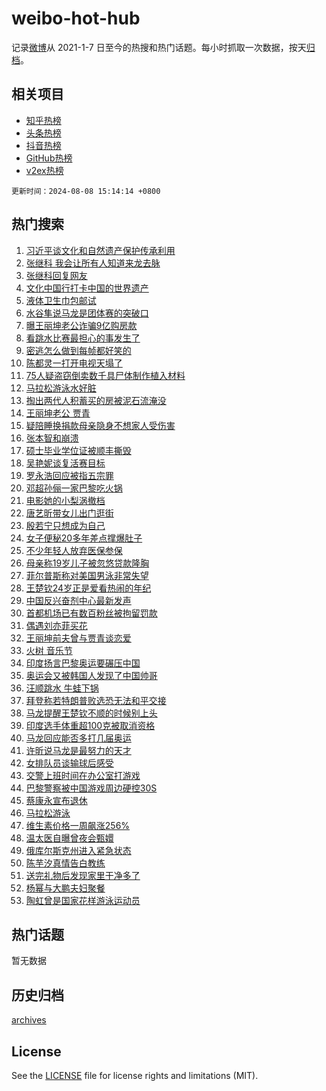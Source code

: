 # weibo-hot-hub

记录[微博](https://www.weibo.com)从 2021-1-7 日至今的热搜和热门话题。每小时抓取一次数据，按天[归档](archives)。

## 相关项目

- [知乎热榜](https://github.com/lonnyzhang423/zhihu-hot-hub)
- [头条热榜](https://github.com/lonnyzhang423/toutiao-hot-hub)
- [抖音热榜](https://github.com/lonnyzhang423/douyin-hot-hub)
- [GitHub热榜](https://github.com/lonnyzhang423/github-hot-hub)
- [v2ex热榜](https://github.com/lonnyzhang423/v2ex-hot-hub)


`更新时间：2024-08-08 15:14:14 +0800`

## 热门搜索

1. [习近平谈文化和自然遗产保护传承利用](https://m.weibo.cn/search?containerid=100103type%3D1%26t%3D10%26q%3D%23%E4%B9%A0%E8%BF%91%E5%B9%B3%E8%B0%88%E6%96%87%E5%8C%96%E5%92%8C%E8%87%AA%E7%84%B6%E9%81%97%E4%BA%A7%E4%BF%9D%E6%8A%A4%E4%BC%A0%E6%89%BF%E5%88%A9%E7%94%A8%23&stream_entry_id=51&isnewpage=1&extparam=seat%3D1%26stream_entry_id%3D51%26c_type%3D51%26dgr%3D0%26cate%3D10103%26q%3D%2523%25E4%25B9%25A0%25E8%25BF%2591%25E5%25B9%25B3%25E8%25B0%2588%25E6%2596%2587%25E5%258C%2596%25E5%2592%258C%25E8%2587%25AA%25E7%2584%25B6%25E9%2581%2597%25E4%25BA%25A7%25E4%25BF%259D%25E6%258A%25A4%25E4%25BC%25A0%25E6%2589%25BF%25E5%2588%25A9%25E7%2594%25A8%2523%26pos%3D0%26filter_type%3Drealtimehot%26display_time%3D1723101252%26pre_seqid%3D17231012528840740415)
1. [张继科 我会让所有人知道来龙去脉](https://m.weibo.cn/search?containerid=100103type%3D1%26t%3D10%26q%3D%E5%BC%A0%E7%BB%A7%E7%A7%91+%E6%88%91%E4%BC%9A%E8%AE%A9%E6%89%80%E6%9C%89%E4%BA%BA%E7%9F%A5%E9%81%93%E6%9D%A5%E9%BE%99%E5%8E%BB%E8%84%89&stream_entry_id=31&isnewpage=1&extparam=seat%3D1%26stream_entry_id%3D31%26band_rank%3D1%26dgr%3D0%26realpos%3D1%26pos%3D0%26filter_type%3Drealtimehot%26c_type%3D31%26lcate%3D5001%26q%3D%25E5%25BC%25A0%25E7%25BB%25A7%25E7%25A7%2591%2520%25E6%2588%2591%25E4%25BC%259A%25E8%25AE%25A9%25E6%2589%2580%25E6%259C%2589%25E4%25BA%25BA%25E7%259F%25A5%25E9%2581%2593%25E6%259D%25A5%25E9%25BE%2599%25E5%258E%25BB%25E8%2584%2589%26cate%3D5001%26flag%3D1%26display_time%3D1723101252%26pre_seqid%3D17231012528840740415)
1. [张继科回复网友](https://m.weibo.cn/search?containerid=100103type%3D1%26t%3D10%26q%3D%23%E5%BC%A0%E7%BB%A7%E7%A7%91%E5%9B%9E%E5%A4%8D%E7%BD%91%E5%8F%8B%23&stream_entry_id=31&isnewpage=1&extparam=seat%3D1%26stream_entry_id%3D31%26band_rank%3D2%26dgr%3D0%26realpos%3D2%26pos%3D1%26filter_type%3Drealtimehot%26c_type%3D31%26lcate%3D5001%26q%3D%2523%25E5%25BC%25A0%25E7%25BB%25A7%25E7%25A7%2591%25E5%259B%259E%25E5%25A4%258D%25E7%25BD%2591%25E5%258F%258B%2523%26cate%3D5001%26flag%3D1%26display_time%3D1723101252%26pre_seqid%3D17231012528840740415)
1. [文化中国行打卡中国的世界遗产](https://m.weibo.cn/search?containerid=100103type%3D1%26t%3D10%26q%3D%23%E6%96%87%E5%8C%96%E4%B8%AD%E5%9B%BD%E8%A1%8C%E6%89%93%E5%8D%A1%E4%B8%AD%E5%9B%BD%E7%9A%84%E4%B8%96%E7%95%8C%E9%81%97%E4%BA%A7%23&stream_entry_id=31&isnewpage=1&extparam=seat%3D1%26stream_entry_id%3D31%26band_rank%3D3%26dgr%3D0%26realpos%3D3%26pos%3D2%26filter_type%3Drealtimehot%26c_type%3D31%26lcate%3D5001%26q%3D%2523%25E6%2596%2587%25E5%258C%2596%25E4%25B8%25AD%25E5%259B%25BD%25E8%25A1%258C%25E6%2589%2593%25E5%258D%25A1%25E4%25B8%25AD%25E5%259B%25BD%25E7%259A%2584%25E4%25B8%2596%25E7%2595%258C%25E9%2581%2597%25E4%25BA%25A7%2523%26cate%3D5001%26flag%3D0%26display_time%3D1723101252%26pre_seqid%3D17231012528840740415)
1. [液体卫生巾包邮试](https://m.weibo.cn/search?containerid=100103type%3D1%26t%3D10%26q%3D%23%E6%B6%B2%E4%BD%93%E5%8D%AB%E7%94%9F%E5%B7%BE%E5%8C%85%E9%82%AE%E8%AF%95%23&stream_entry_id=31&isnewpage=1&extparam=seat%3D1%26stream_entry_id%3D31%26band_rank%3D4%26dgr%3D0%26adid%3D249559%26pos%3D3%26filter_type%3Drealtimehot%26c_type%3D31%26topic_ad%3D1%26cate%3D5001%26is_ad_pos%3D1%26q%3D%2523%25E6%25B6%25B2%25E4%25BD%2593%25E5%258D%25AB%25E7%2594%259F%25E5%25B7%25BE%25E5%258C%2585%25E9%2582%25AE%25E8%25AF%2595%2523%26lcate%3D5001%26display_time%3D1723101252%26pre_seqid%3D17231012528840740415)
1. [水谷隼说马龙是团体赛的突破口](https://m.weibo.cn/search?containerid=100103type%3D1%26t%3D10%26q%3D%23%E6%B0%B4%E8%B0%B7%E9%9A%BC%E8%AF%B4%E9%A9%AC%E9%BE%99%E6%98%AF%E5%9B%A2%E4%BD%93%E8%B5%9B%E7%9A%84%E7%AA%81%E7%A0%B4%E5%8F%A3%23&stream_entry_id=31&isnewpage=1&extparam=seat%3D1%26stream_entry_id%3D31%26band_rank%3D4%26dgr%3D0%26realpos%3D4%26pos%3D4%26filter_type%3Drealtimehot%26c_type%3D31%26lcate%3D5001%26q%3D%2523%25E6%25B0%25B4%25E8%25B0%25B7%25E9%259A%25BC%25E8%25AF%25B4%25E9%25A9%25AC%25E9%25BE%2599%25E6%2598%25AF%25E5%259B%25A2%25E4%25BD%2593%25E8%25B5%259B%25E7%259A%2584%25E7%25AA%2581%25E7%25A0%25B4%25E5%258F%25A3%2523%26cate%3D5001%26flag%3D2%26display_time%3D1723101252%26pre_seqid%3D17231012528840740415)
1. [曝王丽坤老公诈骗9亿购房款](https://m.weibo.cn/search?containerid=100103type%3D1%26t%3D10%26q%3D%23%E6%9B%9D%E7%8E%8B%E4%B8%BD%E5%9D%A4%E8%80%81%E5%85%AC%E8%AF%88%E9%AA%979%E4%BA%BF%E8%B4%AD%E6%88%BF%E6%AC%BE%23&stream_entry_id=31&isnewpage=1&extparam=seat%3D1%26stream_entry_id%3D31%26band_rank%3D5%26dgr%3D0%26realpos%3D5%26pos%3D5%26filter_type%3Drealtimehot%26c_type%3D31%26lcate%3D5001%26q%3D%2523%25E6%259B%259D%25E7%258E%258B%25E4%25B8%25BD%25E5%259D%25A4%25E8%2580%2581%25E5%2585%25AC%25E8%25AF%2588%25E9%25AA%25979%25E4%25BA%25BF%25E8%25B4%25AD%25E6%2588%25BF%25E6%25AC%25BE%2523%26cate%3D5001%26flag%3D1%26display_time%3D1723101252%26pre_seqid%3D17231012528840740415)
1. [看跳水比赛最担心的事发生了](https://m.weibo.cn/search?containerid=100103type%3D1%26t%3D10%26q%3D%23%E7%9C%8B%E8%B7%B3%E6%B0%B4%E6%AF%94%E8%B5%9B%E6%9C%80%E6%8B%85%E5%BF%83%E7%9A%84%E4%BA%8B%E5%8F%91%E7%94%9F%E4%BA%86%23&stream_entry_id=31&isnewpage=1&extparam=seat%3D1%26stream_entry_id%3D31%26band_rank%3D6%26dgr%3D0%26realpos%3D6%26pos%3D6%26filter_type%3Drealtimehot%26c_type%3D31%26lcate%3D5001%26q%3D%2523%25E7%259C%258B%25E8%25B7%25B3%25E6%25B0%25B4%25E6%25AF%2594%25E8%25B5%259B%25E6%259C%2580%25E6%258B%2585%25E5%25BF%2583%25E7%259A%2584%25E4%25BA%258B%25E5%258F%2591%25E7%2594%259F%25E4%25BA%2586%2523%26cate%3D5001%26flag%3D2%26display_time%3D1723101252%26pre_seqid%3D17231012528840740415)
1. [密逃怎么做到每帧都好笑的](https://m.weibo.cn/search?containerid=100103type%3D1%26t%3D10%26q%3D%23%E5%AF%86%E9%80%83%E6%80%8E%E4%B9%88%E5%81%9A%E5%88%B0%E6%AF%8F%E5%B8%A7%E9%83%BD%E5%A5%BD%E7%AC%91%E7%9A%84%23&stream_entry_id=31&isnewpage=1&extparam=seat%3D1%26stream_entry_id%3D31%26band_rank%3D7%26dgr%3D0%26adid%3D249680%26pos%3D7%26filter_type%3Drealtimehot%26c_type%3D31%26lcate%3D5001%26cate%3D5001%26q%3D%2523%25E5%25AF%2586%25E9%2580%2583%25E6%2580%258E%25E4%25B9%2588%25E5%2581%259A%25E5%2588%25B0%25E6%25AF%258F%25E5%25B8%25A7%25E9%2583%25BD%25E5%25A5%25BD%25E7%25AC%2591%25E7%259A%2584%2523%26is_ad_pos%3D1%26display_time%3D1723101252%26pre_seqid%3D17231012528840740415)
1. [陈都灵一打开电视天塌了](https://m.weibo.cn/search?containerid=100103type%3D1%26t%3D10%26q%3D%E9%99%88%E9%83%BD%E7%81%B5%E4%B8%80%E6%89%93%E5%BC%80%E7%94%B5%E8%A7%86%E5%A4%A9%E5%A1%8C%E4%BA%86&stream_entry_id=31&isnewpage=1&extparam=seat%3D1%26stream_entry_id%3D31%26band_rank%3D7%26dgr%3D0%26realpos%3D7%26pos%3D8%26filter_type%3Drealtimehot%26c_type%3D31%26lcate%3D5001%26q%3D%25E9%2599%2588%25E9%2583%25BD%25E7%2581%25B5%25E4%25B8%2580%25E6%2589%2593%25E5%25BC%2580%25E7%2594%25B5%25E8%25A7%2586%25E5%25A4%25A9%25E5%25A1%258C%25E4%25BA%2586%26cate%3D5001%26flag%3D1%26display_time%3D1723101252%26pre_seqid%3D17231012528840740415)
1. [75人疑盗窃倒卖数千具尸体制作植入材料](https://m.weibo.cn/search?containerid=100103type%3D1%26t%3D10%26q%3D%2375%E4%BA%BA%E7%96%91%E7%9B%97%E7%AA%83%E5%80%92%E5%8D%96%E6%95%B0%E5%8D%83%E5%85%B7%E5%B0%B8%E4%BD%93%E5%88%B6%E4%BD%9C%E6%A4%8D%E5%85%A5%E6%9D%90%E6%96%99%23&stream_entry_id=31&isnewpage=1&extparam=seat%3D1%26stream_entry_id%3D31%26band_rank%3D8%26dgr%3D0%26realpos%3D8%26pos%3D9%26filter_type%3Drealtimehot%26c_type%3D31%26lcate%3D5001%26q%3D%252375%25E4%25BA%25BA%25E7%2596%2591%25E7%259B%2597%25E7%25AA%2583%25E5%2580%2592%25E5%258D%2596%25E6%2595%25B0%25E5%258D%2583%25E5%2585%25B7%25E5%25B0%25B8%25E4%25BD%2593%25E5%2588%25B6%25E4%25BD%259C%25E6%25A4%258D%25E5%2585%25A5%25E6%259D%2590%25E6%2596%2599%2523%26cate%3D5001%26flag%3D1%26display_time%3D1723101252%26pre_seqid%3D17231012528840740415)
1. [马拉松游泳水好脏](https://m.weibo.cn/search?containerid=100103type%3D1%26t%3D10%26q%3D%23%E9%A9%AC%E6%8B%89%E6%9D%BE%E6%B8%B8%E6%B3%B3%E6%B0%B4%E5%A5%BD%E8%84%8F%23&stream_entry_id=31&isnewpage=1&extparam=seat%3D1%26stream_entry_id%3D31%26band_rank%3D9%26dgr%3D0%26realpos%3D9%26pos%3D10%26filter_type%3Drealtimehot%26c_type%3D31%26lcate%3D5001%26q%3D%2523%25E9%25A9%25AC%25E6%258B%2589%25E6%259D%25BE%25E6%25B8%25B8%25E6%25B3%25B3%25E6%25B0%25B4%25E5%25A5%25BD%25E8%2584%258F%2523%26cate%3D5001%26flag%3D1%26display_time%3D1723101252%26pre_seqid%3D17231012528840740415)
1. [掏出两代人积蓄买的房被泥石流淹没](https://m.weibo.cn/search?containerid=100103type%3D1%26t%3D10%26q%3D%23%E6%8E%8F%E5%87%BA%E4%B8%A4%E4%BB%A3%E4%BA%BA%E7%A7%AF%E8%93%84%E4%B9%B0%E7%9A%84%E6%88%BF%E8%A2%AB%E6%B3%A5%E7%9F%B3%E6%B5%81%E6%B7%B9%E6%B2%A1%23&stream_entry_id=31&isnewpage=1&extparam=seat%3D1%26stream_entry_id%3D31%26band_rank%3D10%26dgr%3D0%26realpos%3D10%26pos%3D11%26filter_type%3Drealtimehot%26c_type%3D31%26lcate%3D5001%26q%3D%2523%25E6%258E%258F%25E5%2587%25BA%25E4%25B8%25A4%25E4%25BB%25A3%25E4%25BA%25BA%25E7%25A7%25AF%25E8%2593%2584%25E4%25B9%25B0%25E7%259A%2584%25E6%2588%25BF%25E8%25A2%25AB%25E6%25B3%25A5%25E7%259F%25B3%25E6%25B5%2581%25E6%25B7%25B9%25E6%25B2%25A1%2523%26cate%3D5001%26flag%3D1%26display_time%3D1723101252%26pre_seqid%3D17231012528840740415)
1. [王丽坤老公 贾青](https://m.weibo.cn/search?containerid=100103type%3D1%26t%3D10%26q%3D%E7%8E%8B%E4%B8%BD%E5%9D%A4%E8%80%81%E5%85%AC+%E8%B4%BE%E9%9D%92&stream_entry_id=31&isnewpage=1&extparam=seat%3D1%26stream_entry_id%3D31%26band_rank%3D11%26dgr%3D0%26realpos%3D11%26pos%3D12%26filter_type%3Drealtimehot%26c_type%3D31%26lcate%3D5001%26q%3D%25E7%258E%258B%25E4%25B8%25BD%25E5%259D%25A4%25E8%2580%2581%25E5%2585%25AC%2520%25E8%25B4%25BE%25E9%259D%2592%26cate%3D5001%26flag%3D1%26display_time%3D1723101252%26pre_seqid%3D17231012528840740415)
1. [疑陪睡换捐款母亲隐身不想家人受伤害](https://m.weibo.cn/search?containerid=100103type%3D1%26t%3D10%26q%3D%23%E7%96%91%E9%99%AA%E7%9D%A1%E6%8D%A2%E6%8D%90%E6%AC%BE%E6%AF%8D%E4%BA%B2%E9%9A%90%E8%BA%AB%E4%B8%8D%E6%83%B3%E5%AE%B6%E4%BA%BA%E5%8F%97%E4%BC%A4%E5%AE%B3%23&stream_entry_id=31&isnewpage=1&extparam=seat%3D1%26stream_entry_id%3D31%26band_rank%3D12%26dgr%3D0%26realpos%3D12%26pos%3D13%26filter_type%3Drealtimehot%26c_type%3D31%26lcate%3D5001%26q%3D%2523%25E7%2596%2591%25E9%2599%25AA%25E7%259D%25A1%25E6%258D%25A2%25E6%258D%2590%25E6%25AC%25BE%25E6%25AF%258D%25E4%25BA%25B2%25E9%259A%2590%25E8%25BA%25AB%25E4%25B8%258D%25E6%2583%25B3%25E5%25AE%25B6%25E4%25BA%25BA%25E5%258F%2597%25E4%25BC%25A4%25E5%25AE%25B3%2523%26cate%3D5001%26flag%3D2%26display_time%3D1723101252%26pre_seqid%3D17231012528840740415)
1. [张本智和崩溃](https://m.weibo.cn/search?containerid=100103type%3D1%26t%3D10%26q%3D%23%E5%BC%A0%E6%9C%AC%E6%99%BA%E5%92%8C%E5%B4%A9%E6%BA%83%23&stream_entry_id=31&isnewpage=1&extparam=seat%3D1%26stream_entry_id%3D31%26band_rank%3D13%26dgr%3D0%26realpos%3D13%26pos%3D14%26filter_type%3Drealtimehot%26c_type%3D31%26lcate%3D5001%26q%3D%2523%25E5%25BC%25A0%25E6%259C%25AC%25E6%2599%25BA%25E5%2592%258C%25E5%25B4%25A9%25E6%25BA%2583%2523%26cate%3D5001%26flag%3D0%26display_time%3D1723101252%26pre_seqid%3D17231012528840740415)
1. [硕士毕业学位证被顺丰撕毁](https://m.weibo.cn/search?containerid=100103type%3D1%26t%3D10%26q%3D%E7%A1%95%E5%A3%AB%E6%AF%95%E4%B8%9A%E5%AD%A6%E4%BD%8D%E8%AF%81%E8%A2%AB%E9%A1%BA%E4%B8%B0%E6%92%95%E6%AF%81&stream_entry_id=31&isnewpage=1&extparam=seat%3D1%26stream_entry_id%3D31%26band_rank%3D14%26dgr%3D0%26realpos%3D14%26pos%3D15%26filter_type%3Drealtimehot%26c_type%3D31%26lcate%3D5001%26q%3D%25E7%25A1%2595%25E5%25A3%25AB%25E6%25AF%2595%25E4%25B8%259A%25E5%25AD%25A6%25E4%25BD%258D%25E8%25AF%2581%25E8%25A2%25AB%25E9%25A1%25BA%25E4%25B8%25B0%25E6%2592%2595%25E6%25AF%2581%26cate%3D5001%26flag%3D2%26display_time%3D1723101252%26pre_seqid%3D17231012528840740415)
1. [吴艳妮谈复活赛目标](https://m.weibo.cn/search?containerid=100103type%3D1%26t%3D10%26q%3D%23%E5%90%B4%E8%89%B3%E5%A6%AE%E8%B0%88%E5%A4%8D%E6%B4%BB%E8%B5%9B%E7%9B%AE%E6%A0%87%23&stream_entry_id=31&isnewpage=1&extparam=seat%3D1%26stream_entry_id%3D31%26band_rank%3D15%26dgr%3D0%26realpos%3D15%26pos%3D16%26filter_type%3Drealtimehot%26c_type%3D31%26lcate%3D5001%26q%3D%2523%25E5%2590%25B4%25E8%2589%25B3%25E5%25A6%25AE%25E8%25B0%2588%25E5%25A4%258D%25E6%25B4%25BB%25E8%25B5%259B%25E7%259B%25AE%25E6%25A0%2587%2523%26cate%3D5001%26flag%3D1%26display_time%3D1723101252%26pre_seqid%3D17231012528840740415)
1. [罗永浩回应被指五宗罪](https://m.weibo.cn/search?containerid=100103type%3D1%26t%3D10%26q%3D%23%E7%BD%97%E6%B0%B8%E6%B5%A9%E5%9B%9E%E5%BA%94%E8%A2%AB%E6%8C%87%E4%BA%94%E5%AE%97%E7%BD%AA%23&stream_entry_id=31&isnewpage=1&extparam=seat%3D1%26stream_entry_id%3D31%26band_rank%3D16%26dgr%3D0%26realpos%3D16%26pos%3D17%26filter_type%3Drealtimehot%26c_type%3D31%26lcate%3D5001%26q%3D%2523%25E7%25BD%2597%25E6%25B0%25B8%25E6%25B5%25A9%25E5%259B%259E%25E5%25BA%2594%25E8%25A2%25AB%25E6%258C%2587%25E4%25BA%2594%25E5%25AE%2597%25E7%25BD%25AA%2523%26cate%3D5001%26flag%3D0%26display_time%3D1723101252%26pre_seqid%3D17231012528840740415)
1. [邓超孙俪一家巴黎吃火锅](https://m.weibo.cn/search?containerid=100103type%3D1%26t%3D10%26q%3D%23%E9%82%93%E8%B6%85%E5%AD%99%E4%BF%AA%E4%B8%80%E5%AE%B6%E5%B7%B4%E9%BB%8E%E5%90%83%E7%81%AB%E9%94%85%23&stream_entry_id=31&isnewpage=1&extparam=seat%3D1%26stream_entry_id%3D31%26band_rank%3D17%26dgr%3D0%26realpos%3D17%26pos%3D18%26filter_type%3Drealtimehot%26c_type%3D31%26lcate%3D5001%26q%3D%2523%25E9%2582%2593%25E8%25B6%2585%25E5%25AD%2599%25E4%25BF%25AA%25E4%25B8%2580%25E5%25AE%25B6%25E5%25B7%25B4%25E9%25BB%258E%25E5%2590%2583%25E7%2581%25AB%25E9%2594%2585%2523%26cate%3D5001%26flag%3D1%26display_time%3D1723101252%26pre_seqid%3D17231012528840740415)
1. [电影她的小梨涡撤档](https://m.weibo.cn/search?containerid=100103type%3D1%26t%3D10%26q%3D%23%E7%94%B5%E5%BD%B1%E5%A5%B9%E7%9A%84%E5%B0%8F%E6%A2%A8%E6%B6%A1%E6%92%A4%E6%A1%A3%23&stream_entry_id=31&isnewpage=1&extparam=seat%3D1%26stream_entry_id%3D31%26band_rank%3D18%26dgr%3D0%26realpos%3D18%26pos%3D19%26filter_type%3Drealtimehot%26c_type%3D31%26lcate%3D5001%26q%3D%2523%25E7%2594%25B5%25E5%25BD%25B1%25E5%25A5%25B9%25E7%259A%2584%25E5%25B0%258F%25E6%25A2%25A8%25E6%25B6%25A1%25E6%2592%25A4%25E6%25A1%25A3%2523%26cate%3D5001%26flag%3D1%26display_time%3D1723101252%26pre_seqid%3D17231012528840740415)
1. [唐艺昕带女儿出门逛街](https://m.weibo.cn/search?containerid=100103type%3D1%26t%3D10%26q%3D%23%E5%94%90%E8%89%BA%E6%98%95%E5%B8%A6%E5%A5%B3%E5%84%BF%E5%87%BA%E9%97%A8%E9%80%9B%E8%A1%97%23&stream_entry_id=31&isnewpage=1&extparam=seat%3D1%26stream_entry_id%3D31%26band_rank%3D19%26dgr%3D0%26realpos%3D19%26pos%3D20%26filter_type%3Drealtimehot%26c_type%3D31%26lcate%3D5001%26q%3D%2523%25E5%2594%2590%25E8%2589%25BA%25E6%2598%2595%25E5%25B8%25A6%25E5%25A5%25B3%25E5%2584%25BF%25E5%2587%25BA%25E9%2597%25A8%25E9%2580%259B%25E8%25A1%2597%2523%26cate%3D5001%26flag%3D1%26display_time%3D1723101252%26pre_seqid%3D17231012528840740415)
1. [殷若宁只想成为自己](https://m.weibo.cn/search?containerid=100103type%3D1%26t%3D10%26q%3D%23%E6%AE%B7%E8%8B%A5%E5%AE%81%E5%8F%AA%E6%83%B3%E6%88%90%E4%B8%BA%E8%87%AA%E5%B7%B1%23&stream_entry_id=31&isnewpage=1&extparam=seat%3D1%26stream_entry_id%3D31%26band_rank%3D20%26dgr%3D0%26adid%3D249626%26realpos%3D20%26pos%3D21%26filter_type%3Drealtimehot%26c_type%3D31%26lcate%3D5001%26q%3D%2523%25E6%25AE%25B7%25E8%258B%25A5%25E5%25AE%2581%25E5%258F%25AA%25E6%2583%25B3%25E6%2588%2590%25E4%25B8%25BA%25E8%2587%25AA%25E5%25B7%25B1%2523%26cate%3D5001%26flag%3D0%26display_time%3D1723101252%26pre_seqid%3D17231012528840740415)
1. [女子便秘20多年差点撑爆肚子](https://m.weibo.cn/search?containerid=100103type%3D1%26t%3D10%26q%3D%23%E5%A5%B3%E5%AD%90%E4%BE%BF%E7%A7%9820%E5%A4%9A%E5%B9%B4%E5%B7%AE%E7%82%B9%E6%92%91%E7%88%86%E8%82%9A%E5%AD%90%23&stream_entry_id=31&isnewpage=1&extparam=seat%3D1%26stream_entry_id%3D31%26band_rank%3D21%26dgr%3D0%26realpos%3D21%26pos%3D22%26filter_type%3Drealtimehot%26c_type%3D31%26lcate%3D5001%26q%3D%2523%25E5%25A5%25B3%25E5%25AD%2590%25E4%25BE%25BF%25E7%25A7%259820%25E5%25A4%259A%25E5%25B9%25B4%25E5%25B7%25AE%25E7%2582%25B9%25E6%2592%2591%25E7%2588%2586%25E8%2582%259A%25E5%25AD%2590%2523%26cate%3D5001%26flag%3D2%26display_time%3D1723101252%26pre_seqid%3D17231012528840740415)
1. [不少年轻人放弃医保参保](https://m.weibo.cn/search?containerid=100103type%3D1%26t%3D10%26q%3D%23%E4%B8%8D%E5%B0%91%E5%B9%B4%E8%BD%BB%E4%BA%BA%E6%94%BE%E5%BC%83%E5%8C%BB%E4%BF%9D%E5%8F%82%E4%BF%9D%23&stream_entry_id=31&isnewpage=1&extparam=seat%3D1%26stream_entry_id%3D31%26band_rank%3D22%26dgr%3D0%26realpos%3D22%26pos%3D23%26filter_type%3Drealtimehot%26c_type%3D31%26lcate%3D5001%26q%3D%2523%25E4%25B8%258D%25E5%25B0%2591%25E5%25B9%25B4%25E8%25BD%25BB%25E4%25BA%25BA%25E6%2594%25BE%25E5%25BC%2583%25E5%258C%25BB%25E4%25BF%259D%25E5%258F%2582%25E4%25BF%259D%2523%26cate%3D5001%26flag%3D0%26display_time%3D1723101252%26pre_seqid%3D17231012528840740415)
1. [母亲称19岁儿子被忽悠贷款隆胸](https://m.weibo.cn/search?containerid=100103type%3D1%26t%3D10%26q%3D%23%E6%AF%8D%E4%BA%B2%E7%A7%B019%E5%B2%81%E5%84%BF%E5%AD%90%E8%A2%AB%E5%BF%BD%E6%82%A0%E8%B4%B7%E6%AC%BE%E9%9A%86%E8%83%B8%23&stream_entry_id=31&isnewpage=1&extparam=seat%3D1%26stream_entry_id%3D31%26band_rank%3D23%26dgr%3D0%26realpos%3D23%26pos%3D24%26filter_type%3Drealtimehot%26c_type%3D31%26lcate%3D5001%26q%3D%2523%25E6%25AF%258D%25E4%25BA%25B2%25E7%25A7%25B019%25E5%25B2%2581%25E5%2584%25BF%25E5%25AD%2590%25E8%25A2%25AB%25E5%25BF%25BD%25E6%2582%25A0%25E8%25B4%25B7%25E6%25AC%25BE%25E9%259A%2586%25E8%2583%25B8%2523%26cate%3D5001%26flag%3D1%26display_time%3D1723101252%26pre_seqid%3D17231012528840740415)
1. [菲尔普斯称对美国男泳非常失望](https://m.weibo.cn/search?containerid=100103type%3D1%26t%3D10%26q%3D%23%E8%8F%B2%E5%B0%94%E6%99%AE%E6%96%AF%E7%A7%B0%E5%AF%B9%E7%BE%8E%E5%9B%BD%E7%94%B7%E6%B3%B3%E9%9D%9E%E5%B8%B8%E5%A4%B1%E6%9C%9B%23&stream_entry_id=31&isnewpage=1&extparam=seat%3D1%26stream_entry_id%3D31%26band_rank%3D24%26dgr%3D0%26realpos%3D24%26pos%3D25%26filter_type%3Drealtimehot%26c_type%3D31%26lcate%3D5001%26q%3D%2523%25E8%258F%25B2%25E5%25B0%2594%25E6%2599%25AE%25E6%2596%25AF%25E7%25A7%25B0%25E5%25AF%25B9%25E7%25BE%258E%25E5%259B%25BD%25E7%2594%25B7%25E6%25B3%25B3%25E9%259D%259E%25E5%25B8%25B8%25E5%25A4%25B1%25E6%259C%259B%2523%26cate%3D5001%26flag%3D1%26display_time%3D1723101252%26pre_seqid%3D17231012528840740415)
1. [王楚钦24岁正是爱看热闹的年纪](https://m.weibo.cn/search?containerid=100103type%3D1%26t%3D10%26q%3D%23%E7%8E%8B%E6%A5%9A%E9%92%A624%E5%B2%81%E6%AD%A3%E6%98%AF%E7%88%B1%E7%9C%8B%E7%83%AD%E9%97%B9%E7%9A%84%E5%B9%B4%E7%BA%AA%23&stream_entry_id=31&isnewpage=1&extparam=seat%3D1%26stream_entry_id%3D31%26band_rank%3D25%26dgr%3D0%26realpos%3D25%26pos%3D26%26filter_type%3Drealtimehot%26c_type%3D31%26lcate%3D5001%26q%3D%2523%25E7%258E%258B%25E6%25A5%259A%25E9%2592%25A624%25E5%25B2%2581%25E6%25AD%25A3%25E6%2598%25AF%25E7%2588%25B1%25E7%259C%258B%25E7%2583%25AD%25E9%2597%25B9%25E7%259A%2584%25E5%25B9%25B4%25E7%25BA%25AA%2523%26cate%3D5001%26flag%3D2%26display_time%3D1723101252%26pre_seqid%3D17231012528840740415)
1. [中国反兴奋剂中心最新发声](https://m.weibo.cn/search?containerid=100103type%3D1%26t%3D10%26q%3D%23%E4%B8%AD%E5%9B%BD%E5%8F%8D%E5%85%B4%E5%A5%8B%E5%89%82%E4%B8%AD%E5%BF%83%E6%9C%80%E6%96%B0%E5%8F%91%E5%A3%B0%23&stream_entry_id=31&isnewpage=1&extparam=seat%3D1%26stream_entry_id%3D31%26band_rank%3D26%26dgr%3D0%26realpos%3D26%26pos%3D27%26filter_type%3Drealtimehot%26c_type%3D31%26lcate%3D5001%26q%3D%2523%25E4%25B8%25AD%25E5%259B%25BD%25E5%258F%258D%25E5%2585%25B4%25E5%25A5%258B%25E5%2589%2582%25E4%25B8%25AD%25E5%25BF%2583%25E6%259C%2580%25E6%2596%25B0%25E5%258F%2591%25E5%25A3%25B0%2523%26cate%3D5001%26flag%3D0%26display_time%3D1723101252%26pre_seqid%3D17231012528840740415)
1. [首都机场已有数百粉丝被拘留罚款](https://m.weibo.cn/search?containerid=100103type%3D1%26t%3D10%26q%3D%23%E9%A6%96%E9%83%BD%E6%9C%BA%E5%9C%BA%E5%B7%B2%E6%9C%89%E6%95%B0%E7%99%BE%E7%B2%89%E4%B8%9D%E8%A2%AB%E6%8B%98%E7%95%99%E7%BD%9A%E6%AC%BE%23&stream_entry_id=31&isnewpage=1&extparam=seat%3D1%26stream_entry_id%3D31%26band_rank%3D27%26dgr%3D0%26realpos%3D27%26pos%3D28%26filter_type%3Drealtimehot%26c_type%3D31%26lcate%3D5001%26q%3D%2523%25E9%25A6%2596%25E9%2583%25BD%25E6%259C%25BA%25E5%259C%25BA%25E5%25B7%25B2%25E6%259C%2589%25E6%2595%25B0%25E7%2599%25BE%25E7%25B2%2589%25E4%25B8%259D%25E8%25A2%25AB%25E6%258B%2598%25E7%2595%2599%25E7%25BD%259A%25E6%25AC%25BE%2523%26cate%3D5001%26flag%3D0%26display_time%3D1723101252%26pre_seqid%3D17231012528840740415)
1. [偶遇刘亦菲买花](https://m.weibo.cn/search?containerid=100103type%3D1%26t%3D10%26q%3D%23%E5%81%B6%E9%81%87%E5%88%98%E4%BA%A6%E8%8F%B2%E4%B9%B0%E8%8A%B1%23&stream_entry_id=31&isnewpage=1&extparam=seat%3D1%26stream_entry_id%3D31%26band_rank%3D28%26dgr%3D0%26realpos%3D28%26pos%3D29%26filter_type%3Drealtimehot%26c_type%3D31%26lcate%3D5001%26q%3D%2523%25E5%2581%25B6%25E9%2581%2587%25E5%2588%2598%25E4%25BA%25A6%25E8%258F%25B2%25E4%25B9%25B0%25E8%258A%25B1%2523%26cate%3D5001%26flag%3D1%26display_time%3D1723101252%26pre_seqid%3D17231012528840740415)
1. [王丽坤前夫曾与贾青谈恋爱](https://m.weibo.cn/search?containerid=100103type%3D1%26t%3D10%26q%3D%23%E7%8E%8B%E4%B8%BD%E5%9D%A4%E5%89%8D%E5%A4%AB%E6%9B%BE%E4%B8%8E%E8%B4%BE%E9%9D%92%E8%B0%88%E6%81%8B%E7%88%B1%23&stream_entry_id=31&isnewpage=1&extparam=seat%3D1%26stream_entry_id%3D31%26band_rank%3D29%26dgr%3D0%26realpos%3D29%26pos%3D30%26filter_type%3Drealtimehot%26c_type%3D31%26lcate%3D5001%26q%3D%2523%25E7%258E%258B%25E4%25B8%25BD%25E5%259D%25A4%25E5%2589%258D%25E5%25A4%25AB%25E6%259B%25BE%25E4%25B8%258E%25E8%25B4%25BE%25E9%259D%2592%25E8%25B0%2588%25E6%2581%258B%25E7%2588%25B1%2523%26cate%3D5001%26flag%3D1%26display_time%3D1723101252%26pre_seqid%3D17231012528840740415)
1. [火树 音乐节](https://m.weibo.cn/search?containerid=100103type%3D1%26t%3D10%26q%3D%E7%81%AB%E6%A0%91+%E9%9F%B3%E4%B9%90%E8%8A%82&stream_entry_id=31&isnewpage=1&extparam=seat%3D1%26stream_entry_id%3D31%26band_rank%3D30%26dgr%3D0%26realpos%3D30%26pos%3D31%26filter_type%3Drealtimehot%26c_type%3D31%26lcate%3D5001%26q%3D%25E7%2581%25AB%25E6%25A0%2591%2520%25E9%259F%25B3%25E4%25B9%2590%25E8%258A%2582%26cate%3D5001%26flag%3D0%26display_time%3D1723101252%26pre_seqid%3D17231012528840740415)
1. [印度扬言巴黎奥运要碾压中国](https://m.weibo.cn/search?containerid=100103type%3D1%26t%3D10%26q%3D%23%E5%8D%B0%E5%BA%A6%E6%89%AC%E8%A8%80%E5%B7%B4%E9%BB%8E%E5%A5%A5%E8%BF%90%E8%A6%81%E7%A2%BE%E5%8E%8B%E4%B8%AD%E5%9B%BD%23&stream_entry_id=31&isnewpage=1&extparam=seat%3D1%26stream_entry_id%3D31%26band_rank%3D31%26dgr%3D0%26realpos%3D31%26pos%3D32%26filter_type%3Drealtimehot%26c_type%3D31%26lcate%3D5001%26q%3D%2523%25E5%258D%25B0%25E5%25BA%25A6%25E6%2589%25AC%25E8%25A8%2580%25E5%25B7%25B4%25E9%25BB%258E%25E5%25A5%25A5%25E8%25BF%2590%25E8%25A6%2581%25E7%25A2%25BE%25E5%258E%258B%25E4%25B8%25AD%25E5%259B%25BD%2523%26cate%3D5001%26flag%3D1%26display_time%3D1723101252%26pre_seqid%3D17231012528840740415)
1. [奥运会又被韩国人发现了中国帅哥](https://m.weibo.cn/search?containerid=100103type%3D1%26t%3D10%26q%3D%23%E5%A5%A5%E8%BF%90%E4%BC%9A%E5%8F%88%E8%A2%AB%E9%9F%A9%E5%9B%BD%E4%BA%BA%E5%8F%91%E7%8E%B0%E4%BA%86%E4%B8%AD%E5%9B%BD%E5%B8%85%E5%93%A5%23&stream_entry_id=31&isnewpage=1&extparam=seat%3D1%26stream_entry_id%3D31%26band_rank%3D32%26dgr%3D0%26realpos%3D32%26pos%3D33%26filter_type%3Drealtimehot%26c_type%3D31%26lcate%3D5001%26q%3D%2523%25E5%25A5%25A5%25E8%25BF%2590%25E4%25BC%259A%25E5%258F%2588%25E8%25A2%25AB%25E9%259F%25A9%25E5%259B%25BD%25E4%25BA%25BA%25E5%258F%2591%25E7%258E%25B0%25E4%25BA%2586%25E4%25B8%25AD%25E5%259B%25BD%25E5%25B8%2585%25E5%2593%25A5%2523%26cate%3D5001%26flag%3D1%26display_time%3D1723101252%26pre_seqid%3D17231012528840740415)
1. [汪顺跳水 牛蛙下锅](https://m.weibo.cn/search?containerid=100103type%3D1%26t%3D10%26q%3D%E6%B1%AA%E9%A1%BA%E8%B7%B3%E6%B0%B4+%E7%89%9B%E8%9B%99%E4%B8%8B%E9%94%85&stream_entry_id=31&isnewpage=1&extparam=seat%3D1%26stream_entry_id%3D31%26band_rank%3D33%26dgr%3D0%26realpos%3D33%26pos%3D34%26filter_type%3Drealtimehot%26c_type%3D31%26lcate%3D5001%26q%3D%25E6%25B1%25AA%25E9%25A1%25BA%25E8%25B7%25B3%25E6%25B0%25B4%2520%25E7%2589%259B%25E8%259B%2599%25E4%25B8%258B%25E9%2594%2585%26cate%3D5001%26flag%3D0%26display_time%3D1723101252%26pre_seqid%3D17231012528840740415)
1. [拜登称若特朗普败选恐无法和平交接](https://m.weibo.cn/search?containerid=100103type%3D1%26t%3D10%26q%3D%23%E6%8B%9C%E7%99%BB%E7%A7%B0%E8%8B%A5%E7%89%B9%E6%9C%97%E6%99%AE%E8%B4%A5%E9%80%89%E6%81%90%E6%97%A0%E6%B3%95%E5%92%8C%E5%B9%B3%E4%BA%A4%E6%8E%A5%23&stream_entry_id=31&isnewpage=1&extparam=seat%3D1%26stream_entry_id%3D31%26band_rank%3D34%26dgr%3D0%26realpos%3D34%26pos%3D35%26filter_type%3Drealtimehot%26c_type%3D31%26lcate%3D5001%26q%3D%2523%25E6%258B%259C%25E7%2599%25BB%25E7%25A7%25B0%25E8%258B%25A5%25E7%2589%25B9%25E6%259C%2597%25E6%2599%25AE%25E8%25B4%25A5%25E9%2580%2589%25E6%2581%2590%25E6%2597%25A0%25E6%25B3%2595%25E5%2592%258C%25E5%25B9%25B3%25E4%25BA%25A4%25E6%258E%25A5%2523%26cate%3D5001%26flag%3D0%26display_time%3D1723101252%26pre_seqid%3D17231012528840740415)
1. [马龙提醒王楚钦不顺的时候别上头](https://m.weibo.cn/search?containerid=100103type%3D1%26t%3D10%26q%3D%23%E9%A9%AC%E9%BE%99%E6%8F%90%E9%86%92%E7%8E%8B%E6%A5%9A%E9%92%A6%E4%B8%8D%E9%A1%BA%E7%9A%84%E6%97%B6%E5%80%99%E5%88%AB%E4%B8%8A%E5%A4%B4%23&stream_entry_id=31&isnewpage=1&extparam=seat%3D1%26stream_entry_id%3D31%26band_rank%3D35%26dgr%3D0%26realpos%3D35%26pos%3D36%26filter_type%3Drealtimehot%26c_type%3D31%26lcate%3D5001%26q%3D%2523%25E9%25A9%25AC%25E9%25BE%2599%25E6%258F%2590%25E9%2586%2592%25E7%258E%258B%25E6%25A5%259A%25E9%2592%25A6%25E4%25B8%258D%25E9%25A1%25BA%25E7%259A%2584%25E6%2597%25B6%25E5%2580%2599%25E5%2588%25AB%25E4%25B8%258A%25E5%25A4%25B4%2523%26cate%3D5001%26flag%3D0%26display_time%3D1723101252%26pre_seqid%3D17231012528840740415)
1. [印度选手体重超100克被取消资格](https://m.weibo.cn/search?containerid=100103type%3D1%26t%3D10%26q%3D%23%E5%8D%B0%E5%BA%A6%E9%80%89%E6%89%8B%E4%BD%93%E9%87%8D%E8%B6%85100%E5%85%8B%E8%A2%AB%E5%8F%96%E6%B6%88%E8%B5%84%E6%A0%BC%23&stream_entry_id=31&isnewpage=1&extparam=seat%3D1%26stream_entry_id%3D31%26band_rank%3D36%26dgr%3D0%26realpos%3D36%26pos%3D37%26filter_type%3Drealtimehot%26c_type%3D31%26lcate%3D5001%26q%3D%2523%25E5%258D%25B0%25E5%25BA%25A6%25E9%2580%2589%25E6%2589%258B%25E4%25BD%2593%25E9%2587%258D%25E8%25B6%2585100%25E5%2585%258B%25E8%25A2%25AB%25E5%258F%2596%25E6%25B6%2588%25E8%25B5%2584%25E6%25A0%25BC%2523%26cate%3D5001%26flag%3D0%26display_time%3D1723101252%26pre_seqid%3D17231012528840740415)
1. [马龙回应能否多打几届奥运](https://m.weibo.cn/search?containerid=100103type%3D1%26t%3D10%26q%3D%23%E9%A9%AC%E9%BE%99%E5%9B%9E%E5%BA%94%E8%83%BD%E5%90%A6%E5%A4%9A%E6%89%93%E5%87%A0%E5%B1%8A%E5%A5%A5%E8%BF%90%23&stream_entry_id=31&isnewpage=1&extparam=seat%3D1%26stream_entry_id%3D31%26band_rank%3D37%26dgr%3D0%26realpos%3D37%26pos%3D38%26filter_type%3Drealtimehot%26c_type%3D31%26lcate%3D5001%26q%3D%2523%25E9%25A9%25AC%25E9%25BE%2599%25E5%259B%259E%25E5%25BA%2594%25E8%2583%25BD%25E5%2590%25A6%25E5%25A4%259A%25E6%2589%2593%25E5%2587%25A0%25E5%25B1%258A%25E5%25A5%25A5%25E8%25BF%2590%2523%26cate%3D5001%26flag%3D0%26display_time%3D1723101252%26pre_seqid%3D17231012528840740415)
1. [许昕说马龙是最努力的天才](https://m.weibo.cn/search?containerid=100103type%3D1%26t%3D10%26q%3D%23%E8%AE%B8%E6%98%95%E8%AF%B4%E9%A9%AC%E9%BE%99%E6%98%AF%E6%9C%80%E5%8A%AA%E5%8A%9B%E7%9A%84%E5%A4%A9%E6%89%8D%23&stream_entry_id=31&isnewpage=1&extparam=seat%3D1%26stream_entry_id%3D31%26band_rank%3D38%26dgr%3D0%26realpos%3D38%26pos%3D39%26filter_type%3Drealtimehot%26c_type%3D31%26lcate%3D5001%26q%3D%2523%25E8%25AE%25B8%25E6%2598%2595%25E8%25AF%25B4%25E9%25A9%25AC%25E9%25BE%2599%25E6%2598%25AF%25E6%259C%2580%25E5%258A%25AA%25E5%258A%259B%25E7%259A%2584%25E5%25A4%25A9%25E6%2589%258D%2523%26cate%3D5001%26flag%3D0%26display_time%3D1723101252%26pre_seqid%3D17231012528840740415)
1. [女排队员谈输球后感受](https://m.weibo.cn/search?containerid=100103type%3D1%26t%3D10%26q%3D%23%E5%A5%B3%E6%8E%92%E9%98%9F%E5%91%98%E8%B0%88%E8%BE%93%E7%90%83%E5%90%8E%E6%84%9F%E5%8F%97%23&stream_entry_id=31&isnewpage=1&extparam=seat%3D1%26stream_entry_id%3D31%26band_rank%3D39%26dgr%3D0%26realpos%3D39%26pos%3D40%26filter_type%3Drealtimehot%26c_type%3D31%26lcate%3D5001%26q%3D%2523%25E5%25A5%25B3%25E6%258E%2592%25E9%2598%259F%25E5%2591%2598%25E8%25B0%2588%25E8%25BE%2593%25E7%2590%2583%25E5%2590%258E%25E6%2584%259F%25E5%258F%2597%2523%26cate%3D5001%26flag%3D1%26display_time%3D1723101252%26pre_seqid%3D17231012528840740415)
1. [交警上班时间在办公室打游戏](https://m.weibo.cn/search?containerid=100103type%3D1%26t%3D10%26q%3D%23%E4%BA%A4%E8%AD%A6%E4%B8%8A%E7%8F%AD%E6%97%B6%E9%97%B4%E5%9C%A8%E5%8A%9E%E5%85%AC%E5%AE%A4%E6%89%93%E6%B8%B8%E6%88%8F%23&stream_entry_id=31&isnewpage=1&extparam=seat%3D1%26stream_entry_id%3D31%26band_rank%3D40%26dgr%3D0%26realpos%3D40%26pos%3D41%26filter_type%3Drealtimehot%26c_type%3D31%26lcate%3D5001%26q%3D%2523%25E4%25BA%25A4%25E8%25AD%25A6%25E4%25B8%258A%25E7%258F%25AD%25E6%2597%25B6%25E9%2597%25B4%25E5%259C%25A8%25E5%258A%259E%25E5%2585%25AC%25E5%25AE%25A4%25E6%2589%2593%25E6%25B8%25B8%25E6%2588%258F%2523%26cate%3D5001%26flag%3D1%26display_time%3D1723101252%26pre_seqid%3D17231012528840740415)
1. [巴黎警察被中国游戏周边硬控30S](https://m.weibo.cn/search?containerid=100103type%3D1%26t%3D10%26q%3D%23%E5%B7%B4%E9%BB%8E%E8%AD%A6%E5%AF%9F%E8%A2%AB%E4%B8%AD%E5%9B%BD%E6%B8%B8%E6%88%8F%E5%91%A8%E8%BE%B9%E7%A1%AC%E6%8E%A730S%23&stream_entry_id=31&isnewpage=1&extparam=seat%3D1%26stream_entry_id%3D31%26band_rank%3D41%26dgr%3D0%26realpos%3D41%26pos%3D42%26filter_type%3Drealtimehot%26c_type%3D31%26lcate%3D5001%26q%3D%2523%25E5%25B7%25B4%25E9%25BB%258E%25E8%25AD%25A6%25E5%25AF%259F%25E8%25A2%25AB%25E4%25B8%25AD%25E5%259B%25BD%25E6%25B8%25B8%25E6%2588%258F%25E5%2591%25A8%25E8%25BE%25B9%25E7%25A1%25AC%25E6%258E%25A730S%2523%26cate%3D5001%26flag%3D0%26display_time%3D1723101252%26pre_seqid%3D17231012528840740415)
1. [蔡康永宣布退休](https://m.weibo.cn/search?containerid=100103type%3D1%26t%3D10%26q%3D%23%E8%94%A1%E5%BA%B7%E6%B0%B8%E5%AE%A3%E5%B8%83%E9%80%80%E4%BC%91%23&stream_entry_id=31&isnewpage=1&extparam=seat%3D1%26stream_entry_id%3D31%26band_rank%3D42%26dgr%3D0%26realpos%3D42%26pos%3D43%26filter_type%3Drealtimehot%26c_type%3D31%26lcate%3D5001%26q%3D%2523%25E8%2594%25A1%25E5%25BA%25B7%25E6%25B0%25B8%25E5%25AE%25A3%25E5%25B8%2583%25E9%2580%2580%25E4%25BC%2591%2523%26cate%3D5001%26flag%3D1%26display_time%3D1723101252%26pre_seqid%3D17231012528840740415)
1. [马拉松游泳](https://m.weibo.cn/search?containerid=100103type%3D1%26t%3D10%26q%3D%E9%A9%AC%E6%8B%89%E6%9D%BE%E6%B8%B8%E6%B3%B3&stream_entry_id=31&isnewpage=1&extparam=seat%3D1%26stream_entry_id%3D31%26band_rank%3D43%26dgr%3D0%26realpos%3D43%26pos%3D44%26filter_type%3Drealtimehot%26c_type%3D31%26lcate%3D5001%26q%3D%25E9%25A9%25AC%25E6%258B%2589%25E6%259D%25BE%25E6%25B8%25B8%25E6%25B3%25B3%26cate%3D5001%26flag%3D1%26display_time%3D1723101252%26pre_seqid%3D17231012528840740415)
1. [维生素价格一周飙涨256%](https://m.weibo.cn/search?containerid=100103type%3D1%26t%3D10%26q%3D%23%E7%BB%B4%E7%94%9F%E7%B4%A0%E4%BB%B7%E6%A0%BC%E4%B8%80%E5%91%A8%E9%A3%99%E6%B6%A8256%25%23&stream_entry_id=31&isnewpage=1&extparam=seat%3D1%26stream_entry_id%3D31%26band_rank%3D44%26dgr%3D0%26realpos%3D44%26pos%3D45%26filter_type%3Drealtimehot%26c_type%3D31%26lcate%3D5001%26q%3D%2523%25E7%25BB%25B4%25E7%2594%259F%25E7%25B4%25A0%25E4%25BB%25B7%25E6%25A0%25BC%25E4%25B8%2580%25E5%2591%25A8%25E9%25A3%2599%25E6%25B6%25A8256%2525%2523%26cate%3D5001%26flag%3D1%26display_time%3D1723101252%26pre_seqid%3D17231012528840740415)
1. [温太医自曝曾夜会甄嬛](https://m.weibo.cn/search?containerid=100103type%3D1%26t%3D10%26q%3D%23%E6%B8%A9%E5%A4%AA%E5%8C%BB%E8%87%AA%E6%9B%9D%E6%9B%BE%E5%A4%9C%E4%BC%9A%E7%94%84%E5%AC%9B%23&stream_entry_id=31&isnewpage=1&extparam=seat%3D1%26stream_entry_id%3D31%26band_rank%3D45%26dgr%3D0%26realpos%3D45%26pos%3D46%26filter_type%3Drealtimehot%26c_type%3D31%26lcate%3D5001%26q%3D%2523%25E6%25B8%25A9%25E5%25A4%25AA%25E5%258C%25BB%25E8%2587%25AA%25E6%259B%259D%25E6%259B%25BE%25E5%25A4%259C%25E4%25BC%259A%25E7%2594%2584%25E5%25AC%259B%2523%26cate%3D5001%26flag%3D0%26display_time%3D1723101252%26pre_seqid%3D17231012528840740415)
1. [俄库尔斯克州进入紧急状态](https://m.weibo.cn/search?containerid=100103type%3D1%26t%3D10%26q%3D%23%E4%BF%84%E5%BA%93%E5%B0%94%E6%96%AF%E5%85%8B%E5%B7%9E%E8%BF%9B%E5%85%A5%E7%B4%A7%E6%80%A5%E7%8A%B6%E6%80%81%23&stream_entry_id=31&isnewpage=1&extparam=seat%3D1%26stream_entry_id%3D31%26band_rank%3D46%26dgr%3D0%26realpos%3D46%26pos%3D47%26filter_type%3Drealtimehot%26c_type%3D31%26lcate%3D5001%26q%3D%2523%25E4%25BF%2584%25E5%25BA%2593%25E5%25B0%2594%25E6%2596%25AF%25E5%2585%258B%25E5%25B7%259E%25E8%25BF%259B%25E5%2585%25A5%25E7%25B4%25A7%25E6%2580%25A5%25E7%258A%25B6%25E6%2580%2581%2523%26cate%3D5001%26flag%3D1%26display_time%3D1723101252%26pre_seqid%3D17231012528840740415)
1. [陈芋汐真情告白教练](https://m.weibo.cn/search?containerid=100103type%3D1%26t%3D10%26q%3D%23%E9%99%88%E8%8A%8B%E6%B1%90%E7%9C%9F%E6%83%85%E5%91%8A%E7%99%BD%E6%95%99%E7%BB%83%23&stream_entry_id=31&isnewpage=1&extparam=seat%3D1%26stream_entry_id%3D31%26band_rank%3D47%26dgr%3D0%26realpos%3D47%26pos%3D48%26filter_type%3Drealtimehot%26c_type%3D31%26lcate%3D5001%26q%3D%2523%25E9%2599%2588%25E8%258A%258B%25E6%25B1%2590%25E7%259C%259F%25E6%2583%2585%25E5%2591%258A%25E7%2599%25BD%25E6%2595%2599%25E7%25BB%2583%2523%26cate%3D5001%26flag%3D1%26display_time%3D1723101252%26pre_seqid%3D17231012528840740415)
1. [送完礼物后发现家里干净多了](https://m.weibo.cn/search?containerid=100103type%3D1%26t%3D10%26q%3D%E9%80%81%E5%AE%8C%E7%A4%BC%E7%89%A9%E5%90%8E%E5%8F%91%E7%8E%B0%E5%AE%B6%E9%87%8C%E5%B9%B2%E5%87%80%E5%A4%9A%E4%BA%86&stream_entry_id=31&isnewpage=1&extparam=seat%3D1%26stream_entry_id%3D31%26band_rank%3D48%26dgr%3D0%26realpos%3D48%26pos%3D49%26filter_type%3Drealtimehot%26c_type%3D31%26lcate%3D5001%26q%3D%25E9%2580%2581%25E5%25AE%258C%25E7%25A4%25BC%25E7%2589%25A9%25E5%2590%258E%25E5%258F%2591%25E7%258E%25B0%25E5%25AE%25B6%25E9%2587%258C%25E5%25B9%25B2%25E5%2587%2580%25E5%25A4%259A%25E4%25BA%2586%26cate%3D5001%26flag%3D1%26display_time%3D1723101252%26pre_seqid%3D17231012528840740415)
1. [杨幂与大鹏夫妇聚餐](https://m.weibo.cn/search?containerid=100103type%3D1%26t%3D10%26q%3D%23%E6%9D%A8%E5%B9%82%E4%B8%8E%E5%A4%A7%E9%B9%8F%E5%A4%AB%E5%A6%87%E8%81%9A%E9%A4%90%23&stream_entry_id=31&isnewpage=1&extparam=seat%3D1%26stream_entry_id%3D31%26band_rank%3D49%26dgr%3D0%26realpos%3D49%26pos%3D50%26filter_type%3Drealtimehot%26c_type%3D31%26lcate%3D5001%26q%3D%2523%25E6%259D%25A8%25E5%25B9%2582%25E4%25B8%258E%25E5%25A4%25A7%25E9%25B9%258F%25E5%25A4%25AB%25E5%25A6%2587%25E8%2581%259A%25E9%25A4%2590%2523%26cate%3D5001%26flag%3D1%26display_time%3D1723101252%26pre_seqid%3D17231012528840740415)
1. [陶虹曾是国家花样游泳运动员](https://m.weibo.cn/search?containerid=100103type%3D1%26t%3D10%26q%3D%23%E9%99%B6%E8%99%B9%E6%9B%BE%E6%98%AF%E5%9B%BD%E5%AE%B6%E8%8A%B1%E6%A0%B7%E6%B8%B8%E6%B3%B3%E8%BF%90%E5%8A%A8%E5%91%98%23&stream_entry_id=31&isnewpage=1&extparam=seat%3D1%26stream_entry_id%3D31%26band_rank%3D50%26dgr%3D0%26realpos%3D50%26pos%3D51%26filter_type%3Drealtimehot%26c_type%3D31%26lcate%3D5001%26q%3D%2523%25E9%2599%25B6%25E8%2599%25B9%25E6%259B%25BE%25E6%2598%25AF%25E5%259B%25BD%25E5%25AE%25B6%25E8%258A%25B1%25E6%25A0%25B7%25E6%25B8%25B8%25E6%25B3%25B3%25E8%25BF%2590%25E5%258A%25A8%25E5%2591%2598%2523%26cate%3D5001%26flag%3D1%26display_time%3D1723101252%26pre_seqid%3D17231012528840740415)

## 热门话题

暂无数据

## 历史归档

[archives](archives)

## License

See the [LICENSE](LICENSE) file for license rights and limitations (MIT).
